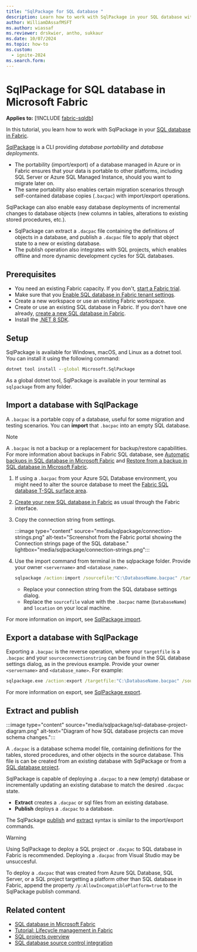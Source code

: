 ```yaml
---
title: "SqlPackage for SQL database "
description: Learn how to work with SqlPackage in your SQL database with Fabric.
author: WilliamDAssafMSFT
ms.author: wiassaf
ms.reviewer: drskwier, antho, sukkaur
ms.date: 10/07/2024
ms.topic: how-to
ms.custom:
  - ignite-2024
ms.search.form:
---
```

# SqlPackage for SQL database in Microsoft Fabric

**Applies to:** [!INCLUDE [fabric-sqldb](../includes/applies-to-version/fabric-sqldb.md)]

In this tutorial, you learn how to work with SqlPackage in your [SQL database in Fabric](overview.md).

[SqlPackage](/sql/tools/sqlpackage/sqlpackage) is a CLI providing *database portability* and *database deployments*.

- The portability (import/export) of a database managed in Azure or in Fabric ensures that your data is portable to other platforms, including SQL Server or Azure SQL Managed Instance, should you want to migrate later on.
- The same portability also enables certain migration scenarios through self-contained database copies (`.bacpac`) with import/export operations.

SqlPackage can also enable easy database deployments of incremental changes to database objects (new columns in tables, alterations to existing stored procedures, etc.).

 - SqlPackage can extract a `.dacpac` file containing the definitions of objects in a database, and publish a `.dacpac` file to apply that object state to a new or existing database.
 - The publish operation also integrates with SQL projects, which enables offline and more dynamic development cycles for SQL databases.

## Prerequisites

- You need an existing Fabric capacity. If you don't, [start a Fabric trial](../../get-started/fabric-trial.md).
- Make sure that you [Enable SQL database in Fabric tenant settings](enable.md).
- Create a new workspace or use an existing Fabric workspace.
- Create or use an existing SQL database in Fabric. If you don't have one already, [create a new SQL database in Fabric](create.md).
- Install the [.NET 8 SDK](https://dotnet.microsoft.com/download/dotnet/8.0).

## Setup

SqlPackage is available for Windows, macOS, and Linux as a dotnet tool. You can install it using the following command:

```cmd
dotnet tool install --global Microsoft.SqlPackage
```

As a global dotnet tool, SqlPackage is available in your terminal as `sqlpackage` from any folder.

## Import a database with SqlPackage

A `.bacpac` is a portable copy of a database, useful for some migration and testing scenarios. You can **import** that `.bacpac` into an empty SQL database.

> [!NOTE]
> A `.bacpac` is not a backup or a replacement for backup/restore capabilities. For more information about backups in Fabric SQL database, see [Automatic backups in SQL database in Microsoft Fabric](backup.md) and [Restore from a backup in SQL database in Microsoft Fabric](restore.md).

1. If using a `.bacpac` from your Azure SQL Database environment, you might need to alter the source database to meet the [Fabric SQL database T-SQL surface area](feature-comparison-sql-database-fabric.md).
1. [Create your new SQL database in Fabric](create.md) as usual through the Fabric interface.
1. Copy the connection string from settings.

    :::image type="content" source="media/sqlpackage/connection-strings.png" alt-text="Screenshot from the Fabric portal showing the Connection strings page of the SQL database." lightbox="media/sqlpackage/connection-strings.png":::

1. Use the import command from terminal in the sqlpackage folder. Provide your owner `<servername>` and `<database_name>`.

    ```cmd
    sqlpackage /action:import /sourcefile:"C:\DatabaseName.bacpac" /targetconnectionstring:"Data Source=tcp:<server_name>.database.fabric.microsoft.com,1433;Initial Catalog=<database_name>;MultipleActiveResultSets=False;Connect Timeout=30;Encrypt=True;TrustServerCertificate=False;ConnectRetryCount=6;ConnectRetryInterval=10;Authentication=Active Directory Interactive"
    ```

    - Replace your connection string from the SQL database settings dialog.
    - Replace the `sourcefile` value with the `.bacpac` name (`DatabaseName`) and `location` on your local machine.

For more information on import, see [SqlPackage import](/sql/tools/sqlpackage/sqlpackage-import).

## Export a database with SqlPackage

Exporting a `.bacpac` is the reverse operation, where your `targetfile` is a `.bacpac` and your `sourceconnectionstring` can be found in the SQL database settings dialog, as in the previous example. Provide your owner `<servername>` and `<database_name>`. For example:

```cmd
sqlpackage.exe /action:export /targetfile:"C:\DatabaseName.bacpac" /sourceconnectionstring:"Data Source=tcp:<server_name>.database.fabric.microsoft.com,1433;Initial Catalog=<database_name>;MultipleActiveResultSets=False;Connect Timeout=30;Encrypt=True;TrustServerCertificate=False;ConnectRetryCount=6;ConnectRetryInterval=10;Authentication=Active Directory Interactive"
```

For more information on export, see [SqlPackage export](/sql/tools/sqlpackage/sqlpackage-export).

## Extract and publish

:::image type="content" source="media/sqlpackage/sql-database-project-diagram.png" alt-text="Diagram of how SQL database projects can move schema changes.":::

A `.dacpac` is a database schema model file, containing definitions for the tables, stored procedures, and other objects in the source database. This file is can be created from an existing database with SqlPackage or from a [SQL database project](/sql/tools/sql-database-projects/sql-database-projects).

SqlPackage is capable of deploying a `.dacpac` to a new (empty) database or incrementally updating an existing database to match the desired `.dacpac` state.

- **Extract** creates a `.dacpac` or sql files from an existing database.
- **Publish** deploys a `.dacpac` to a database.

The SqlPackage [publish](/sql/tools/sqlpackage/sqlpackage-publish) and [extract](/sql/tools/sqlpackage/sqlpackage-extract) syntax is similar to the import/export commands.

> [!WARNING]
> Using SqlPackage to deploy a SQL project or `.dacpac` to SQL database in Fabric is recommended. Deploying a `.dacpac` from Visual Studio may be unsuccesful.

To deploy a `.dacpac` that was created from Azure SQL Database, SQL Server, or a SQL project targetting a platform other than SQL database in Fabric, append the property `/p:AllowIncompatiblePlatform=true` to the SqlPackage publish command.

## Related content

- [SQL database in Microsoft Fabric](overview.md)
- [Tutorial: Lifecycle management in Fabric](../../cicd/cicd-tutorial.md)
- [SQL projects overview](/sql/tools/sql-database-projects/sql-database-projects)
- [SQL database source control integration](source-control.md)
